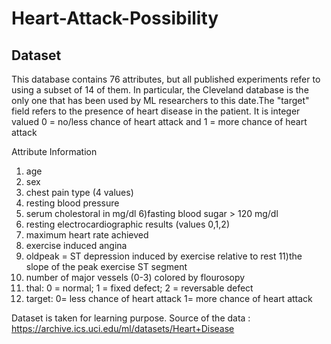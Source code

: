 # Heart-Attack-Possibility

## Dataset
This database contains 76 attributes, but all published experiments refer to using a subset of 14 of them. In particular, the Cleveland database is the only one that has been used by ML researchers to
this date.The "target" field refers to the presence of heart disease in the patient. It is integer valued 0 = no/less chance of heart attack and 1 = more chance of heart attack

Attribute Information
1) age
2) sex
3) chest pain type (4 values)
4) resting blood pressure
5) serum cholestoral in mg/dl
6)fasting blood sugar > 120 mg/dl
7) resting electrocardiographic results (values 0,1,2)
8) maximum heart rate achieved
9) exercise induced angina
10) oldpeak = ST depression induced by exercise relative to rest
11)the slope of the peak exercise ST segment
12) number of major vessels (0-3) colored by flourosopy
13) thal: 0 = normal; 1 = fixed defect; 2 = reversable defect
14) target: 0= less chance of heart attack 1= more chance of heart attack

Dataset is taken for learning purpose. Source of the data : https://archive.ics.uci.edu/ml/datasets/Heart+Disease
